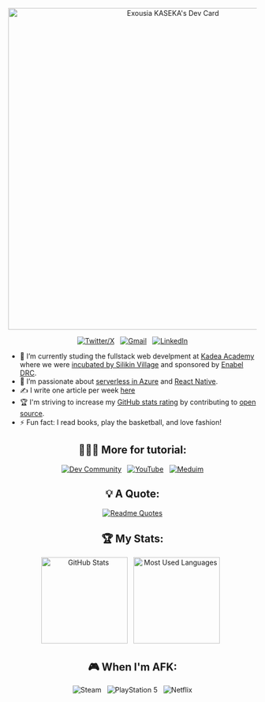 <div align="center">

<a href="https://app.daily.dev/duc243"><img src="https://api.daily.dev/devcards/v2/RP8DgxMLsOjQoSryNbmEP.png?type=wide&r=w08" width="652" alt="Exousia KASEKA's Dev Card"/></a>


[![Twitter/X](https://skillicons.dev/icons?i=twitter)](https://twitter.com/ekeey_8) &nbsp;
[![Gmail](https://skillicons.dev/icons?i=gmail)](mailto:kasekaexousia@gmail.com?subject=Hello%20Exousia,%20From%20Github) &nbsp;
[![LinkedIn](https://skillicons.dev/icons?i=linkedin)](https://www.linkedin.com/in/exousiakaseka/) 

</div>

- 🔭 I’m currently studing the fullstack web develpment at [Kadea Academy](https://cd.linkedin.com/company/kadeaacademy) where we were [incubated by Silikin Village](https://cd.linkedin.com/company/silikin-village) and sponsored by [Enabel DRC](https://fr.linkedin.com/company/enabel).
- 🌱 I’m passionate about [serverless in Azure](https://aws.amazon.com/serverless/) and [React Native](https://github.com/facebook/react-native).
- ✍️ I write one article per week [here](#👨🏽‍💻-more-for-tutorial)
- 🏆 I'm striving to increase my [GitHub stats rating](#🏆-my-stats) by contributing to [open source](https://opensource.com/resources/what-open-source).
- ⚡ Fun fact: I read books, play the basketball, and love fashion!


<div align="center">


## 👨🏽‍💻 More for tutorial:

[![Dev Community](https://skillicons.dev/icons?i=devto)](https://dev.to/duc243) &nbsp;
[![YouTube](https://skillicons.dev/icons?i=youtube)](https://youtube.com/@devsharecommunity) &nbsp;
[![Meduim](https://skillicons.dev/icons?i=medium)](https://medium.com/@kasekaexousia/)


## 💡 A Quote:

[![Readme Quotes](https://quotes-github-readme.vercel.app/api?type=horizontal&theme=dracula)](https://github.com/piyushsuthar/github-readme-quotes)


## 🏆 My Stats:

<p>
    <img height=175 alt="GitHub Stats" src="https://github-readme-stats.vercel.app/api?username=duc243&show_icons=true&count_private=true&theme=dark" />&nbsp;&nbsp;
    <img height=175 alt="Most Used Languages" src="https://github-readme-stats.vercel.app/api/top-langs/?username=duc243&layout=compact&theme=dark" />&nbsp;&nbsp;
</p>

## 🎮 When I'm AFK:

![Steam](https://img.shields.io/badge/steam-%23000000.svg?style=for-the-badge&logo=steam&logoColor=white) &nbsp;
![PlayStation 5](https://img.shields.io/badge/Playstation%205-003791?style=for-the-badge&logo=playstation-5&logoColor=white) &nbsp;
![Netflix](https://img.shields.io/badge/Netflix-E50914?style=for-the-badge&logo=netflix&logoColor=white)


</div>
